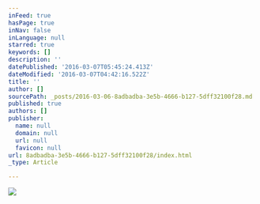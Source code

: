 ```yaml
---
inFeed: true
hasPage: true
inNav: false
inLanguage: null
starred: true
keywords: []
description: ''
datePublished: '2016-03-07T05:45:24.413Z'
dateModified: '2016-03-07T04:42:16.522Z'
title: ''
author: []
sourcePath: _posts/2016-03-06-8adbadba-3e5b-4666-b127-5dff32100f28.md
published: true
authors: []
publisher:
  name: null
  domain: null
  url: null
  favicon: null
url: 8adbadba-3e5b-4666-b127-5dff32100f28/index.html
_type: Article

---
```

![](https://s3-us-west-2.amazonaws.com/the-grid-img/p/0eaebf3d159852d606fc38f6172fad7e9d2626a7.jpg)